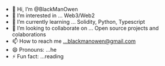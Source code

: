 - 👋 Hi, I’m @BlackManOwen
- 👀 I’m interested in ... Web3/Web2
- 🌱 I’m currently learning ... Solidity, Python, Typescript
- 💞️ I’m looking to collaborate on ... Open source projects and colaborations
- 📫 How to reach me ...blackmanowen@gmail.com
- 😄 Pronouns: ...he
- ⚡ Fun fact: ...reading

<!---
BlackManOwen/BlackManOwen is a ✨ special ✨ repository because its `README.md` (this file) appears on your GitHub profile.
You can click the Preview link to take a look at your changes.
--->
